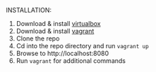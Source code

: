 INSTALLATION:

1. Download & install [virtualbox](https://www.virtualbox.org/)
2. Download & install [vagrant](https://www.vagrantup.com/)
3. Clone the repo
4. Cd into the repo directory and run `vagrant up `
5. Browse to http://localhost:8080
6. Run `vagrant` for additional commands

